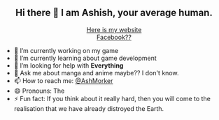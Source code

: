 <h2 align="center"> Hi there 👋 I am Ashish, your average human. </h2>
<p align="center"> 
  <a href="https://averagecoder.me">Here is my website</a>
  <br>
  <a href="fb.com/ashishfromheaven">Facebook??</a>


- 🔭 I’m currently working on my game
- 🌱 I’m currently learning about  game development
- 🤔 I’m looking for help with **Everything**
- 💬 Ask me about manga and anime maybe?? I don't know.
- 📫 How to reach me: [@AshMorker](https://twitter.com/ashmorker.com)
- 😄 Pronouns: The
- ⚡ Fun fact: If you think about it really hard, then you will come to the realisation that we have already distroyed the Earth.
